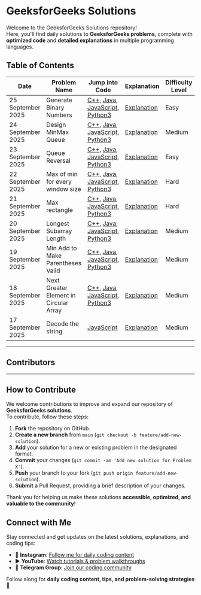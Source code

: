 # GeeksforGeeks Solutions

Welcome to the GeeksforGeeks Solutions repository!  
Here, you'll find daily solutions to **GeeksforGeeks problems**, complete with **optimized code** and **detailed explanations** in multiple programming languages.

## Table of Contents

| Date | Problem Name                   | Jump into Code                                  | Explanation                                    | Difficulty Level |
|----------------|--------------------------------|--------------------------------------------------|------------------------------------------------|------------------|
| 25 September 2025             | Generate Binary Numbers             | [C++](./src/Generate%20Binary%20Numbers/Code/solution.cpp), [Java](./src/Generate%20Binary%20Numbers/Code/solution.java), [JavaScript](./src/Generate%20Binary%20Numbers/Code/solution.js), [Python3](./src/Generate%20Binary%20Numbers/Code/solution.py) | [Explanation](./src/Generate%20Binary%20Numbers/Explanation/explanation.md)   | Easy             |
| 24 September 2025             | Design MinMax Queue             | [C++](./src/Design%20MinMax%20Queue/Code/solution.cpp), [Java](./src/Design%20MinMax%20Queue/Code/solution.java), [JavaScript](./src/Design%20MinMax%20Queue/Code/solution.js), [Python3](./src/Design%20MinMax%20Queue/Code/solution.py) | [Explanation](./src/Design%20MinMax%20Queue/Explanation/explanation.md)   | Medium             |
| 23 September 2025             | Queue Reversal             | [C++](./src/Queue%20Reversal/Code/solution.cpp), [Java](./src/Queue%20Reversal/Code/solution.java), [JavaScript](./src/Queue%20Reversal/Code/solution.js), [Python3](./src/Queue%20Reversal/Code/solution.py) | [Explanation](./src/Queue%20Reversal/Explanation/explanation.md)   | Easy             |
| 22 September 2025             | Max of min for every window size             | [C++](./src/Max%20of%20min%20for%20every%20window%20size/Code/solution.cpp), [Java](./src/Max%20of%20min%20for%20every%20window%20size/Code/solution.java), [JavaScript](./src/Max%20of%20min%20for%20every%20window%20size/Code/solution.js), [Python3](./src/Max%20of%20min%20for%20every%20window%20size/Code/solution.py) | [Explanation](./src/Max%20of%20min%20for%20every%20window%20size/Explanation/explanation.md)   | Hard             |
| 21 September 2025             | Max rectangle             | [C++](./src/Max%20rectangle/Code/solution.cpp), [Java](./src/Max%20rectangle/Code/solution.java), [JavaScript](./src/Max%20rectangle/Code/solution.js), [Python3](./src/Max%20rectangle/Code/solution.py) | [Explanation](./src/Max%20rectangle/Explanation/explanation.md)   | Hard             |
| 20 September 2025             | Longest Subarray Length             | [C++](./src/Longest%20Subarray%20Length/Code/solution.cpp), [Java](./src/Longest%20Subarray%20Length/Code/solution.java), [JavaScript](./src/Longest%20Subarray%20Length/Code/solution.js), [Python3](./src/Longest%20Subarray%20Length/Code/solution.py) | [Explanation](./src/Longest%20Subarray%20Length/Explanation/explanation.md)   | Medium             |
| 19 September 2025             | Min Add to Make Parentheses Valid             | [C++](./src/Min%20Add%20to%20Make%20Parentheses%20Valid/Code/solution.cpp), [Java](./src/Min%20Add%20to%20Make%20Parentheses%20Valid/Code/solution.java), [JavaScript](./src/Min%20Add%20to%20Make%20Parentheses%20Valid/Code/solution.js), [Python3](./src/Min%20Add%20to%20Make%20Parentheses%20Valid/Code/solution.py) | [Explanation](./src/Min%20Add%20to%20Make%20Parentheses%20Valid/Explanation/explanation.md)   | Medium             |
| 18 September 2025             | Next Greater Element in Circular Array             | [C++](./src/Next%20Greater%20Element%20in%20Circular%20Array/Code/solution.cpp), [Java](./src/Next%20Greater%20Element%20in%20Circular%20Array/Code/solution.java), [JavaScript](./src/Next%20Greater%20Element%20in%20Circular%20Array/Code/solution.js), [Python3](./src/Next%20Greater%20Element%20in%20Circular%20Array/Code/solution.py) | [Explanation](./src/Next%20Greater%20Element%20in%20Circular%20Array/Explanation/explanation.md)   | Medium             |
| 17 September 2025             | Decode the string             | [JavaScript](./src/Decode%20the%20string/Code/solution.js) | [Explanation](./src/Decode%20the%20string/Explanation/explanation.md)   | Medium             |

---

## Contributors

<!-- - John Doe [@johndoe](https://github.com/johndoe)
- Jane Smith [@janesmith](https://github.com/janesmith) -->

---

## How to Contribute

We welcome contributions to improve and expand our repository of **GeeksforGeeks solutions**.  
To contribute, follow these steps:

1. **Fork** the repository on GitHub.
2. **Create a new branch** from `main` (`git checkout -b feature/add-new-solution`).
3. **Add** your solution for a new or existing problem in the designated format.
4. **Commit** your changes (`git commit -am 'Add new solution for Problem X'`).
5. **Push** your branch to your fork (`git push origin feature/add-new-solution`).
6. **Submit** a Pull Request, providing a brief description of your changes.

Thank you for helping us make these solutions **accessible, optimized, and valuable to the community**!

## Connect with Me

Stay connected and get updates on the latest solutions, explanations, and coding tips:

- 📸 **Instagram**: [Follow me for daily coding content](https://instagram.com/withaarzoo)  
- ▶️ **YouTube**: [Watch tutorials & problem walkthroughs](https://www.youtube.com/@codewithaarzoo?sub_confirmation=1)  
- 💬 **Telegram Group**: [Join our coding community](https://t.me/codewithaarzoo)  

Follow along for **daily coding content, tips, and problem-solving strategies** 🚀

